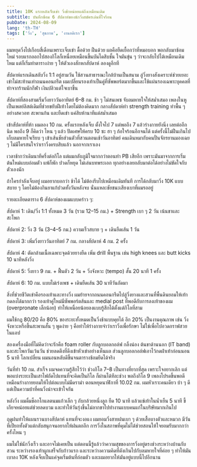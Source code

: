 ```yaml
---
title: 10K แรกหลังเจ็บเข่า วิ่งช้าหน่อยแต่ถึงเหมือนเดิม
subtitle: บันทึกซ้อม 6 สัปดาห์ของนักวิ่งสมัครเล่นที่ใจร้อน
pubDate: 2024-08-09
lang: 'th-TH'
tags: ['วิ่ง', 'สุขภาพ', 'งานอดิเรก']
---
```


ผมหยุดวิ่งไปเกือบสี่เดือนเพราะเจ็บเข่า ดื้อด้วย ฝืนด้วย ผลคือยืดเยื้อกว่าที่หมอบอก พอกลับมาซ้อมใหม่ รอบแรกออกไปสองกิโลก็เหนื่อยเหมือนขึ้นบันไดสิบชั้น ใจมันขุ่น ๆ ว่าจะกลับไปได้เหมือนเดิมไหม แต่ก็เริ่มทำตารางง่าย ๆ ให้ตัวเองสักหกสัปดาห์ ลองดูอีกที

สัปดาห์แรกเดินสลับวิ่ง 1:1 อยู่สามวัน ใช้สวนสาธารณะใกล้บ้านเป็นสนาม ลู่วิ่งยางสังเคราะห์ช่วยเยอะ เข่าไม่สะท้านเท่าถนนคอนกรีต ผมเปลี่ยนรองเท้าเป็นคู่ที่ซัพพอร์ตมากขึ้นและใช้แผ่นรองเฉพาะบุคคลที่ทำจากร้านนักกีฬา เงินปลิวแต่ใจเบาขึ้น

สัปดาห์ที่สองสามเริ่มวิ่งยาววันอาทิตย์ 6–8 กม. ช้า ๆ ไม่สนเพซ จับลมหายใจให้สม่ำเสมอ เพลงในหูเป็นเพลย์ลิสต์เดิมที่ช่วยขยับฝีเท้าโดยไม่ต้องคิดมาก กลางสัปดาห์ทำ strength training ท่าพื้น ๆ อย่างสควอท สะพานก้น และยืดเข่า แค่สิบห้านาทีแต่สม่ำเสมอ

เข้าสัปดาห์ที่ห้า ผมลอง 10 กม. ครั้งแรกหลังเจ็บ ตั้งใจไป 7 แต่พอถึง 7 แล้วร่างกายยังนิ่ง เลยต่ออีกนิด พอถึง 9 ก็คิดว่า ไหน ๆ แล้ว ปัดเศษให้ครบ 10 ซะ ฮา ๆ ก้อใจร้อนอีกจนได้ แต่ครั้งนี้ไม่ฝืนเกินไป เก็บลมหายใจเรียบ ๆ เข้าเส้นชัยส่วนตัวที่สวนตอนเช้าวันอาทิตย์ คนเดินหมากับคนปั่นจักรยานมองเฉย ๆ ไม่มีใครสนใจว่าเราวิ่งครบสิบแล้ว นอกจากเราเอง

เวลาช้ากว่าเดิมนาทีครึ่งต่อกิโล แต่ผมกลับภูมิใจมากกว่าตอนทำ PB เสียอีก เพราะมันมาจากการเริ่มต้นใหม่แบบถ่อมตัว แพ้ก็พัก ปวดก็หยุด ไม่เล่นบทพระเอก ทุกอย่างเลยกลับมาต่อได้อย่างไม่ขัดใจกับตัวเองนัก

ถ้าใครกำลังเจ็บอยู่ ผมอยากบอกว่า ช้าได้ ไม่ต้องรีบไปเหมือนเดิมทันที การได้กลับมาวิ่ง 10K แบบสบาย ๆ โดยไม่ต้องกินยาแก้ปวดทั้งวันหลังจบ นั่นแหละชัยชนะเสียงเบาที่ผมรออยู่



รายละเอียดตาราง 6 สัปดาห์ของผมแบบคร่าว ๆ:

สัปดาห์ 1: เดิน/วิ่ง 1:1 ทั้งหมด 3 วัน (รวม 12–15 กม.) + Strength เบา ๆ 2 วัน เน้นขาและสะโพก

สัปดาห์ 2: วิ่ง 3 วัน (3–4–5 กม.) ความเร็วสบาย ๆ + เดินยืดเส้น 1 วัน

สัปดาห์ 3: เพิ่มวิ่งยาววันอาทิตย์ 7 กม. กลางสัปดาห์ 4 กม. 2 ครั้ง

สัปดาห์ 4: ตัดกล้ามเนื้อเฉพาะจุดด้วยยางยืด เพิ่ม drill พื้นฐาน เช่น high knees และ butt kicks 10 นาทีหลังวิ่ง

สัปดาห์ 5: วิ่งยาว 9 กม. + ฟื้นตัว 2 วัน + วิ่งจังหวะ (tempo) สั้น 20 นาที 1 ครั้ง

สัปดาห์ 6: 10 กม. แบบไม่เร่งเพซ + เดินยืดเส้น 30 นาทีวันถัดมา

สิ่งที่ช่วยชีวิตเข่าคือรองเท้าและทางวิ่ง ผมย้ายจากถนนคอนกรีตไปลู่วิ่งยางและสวนที่พื้นดินยอมให้เท้ากดลงได้มากกว่า รองเท้าคู่ใหม่มีซัพพอร์ตส้นและ medial post ที่พอดีกับการลงเท้าของผม (overpronate เล็กน้อย) ทำให้เหนื่อยน้อยลงแบบรู้สึกได้ตั้งแต่กิโลที่สาม

ผมใช้กฎ 80/20 คือ 80% ของระยะทั้งหมดเป็นวิ่งช้าแบบคุยได้ อีก 20% เป็นงานคุณภาพ เช่น วิ่งจังหวะหรือขึ้นสะพานสั้น ๆ พูดง่าย ๆ คือทำให้ร่างกายจำว่าเราวิ่งเพื่อรักษา ไม่ใช่เพื่อไปอวดกราฟสวยในแอป

สองเครื่องมือที่ไม่คิดว่าจะรักคือ foam roller กับลูกบอลกอล์ฟ กลิ้งน่อง ต้นขาด้านนอก (IT band) และสะโพกวันเว้นวัน ช่วยลดตึงที่ดึงเข้าหัวเข่าอย่างเห็นผล ส่วนลูกบอลกอล์ฟเอาไว้กดฝ่าเท้าก่อนนอน 5 นาที โลกเปลี่ยน ผมนอนหลับดีขึ้นจนตารางซ้อมยึดได้จริง

วันที่ทำ 10 กม. สำเร็จ ผมจดความรู้สึกไว้ว่า ช่วงกิโล 7–8 เป็นทางที่ยากที่สุด เพราะใจอยากเลิก แต่พอแบ่งระยะเป็นเสาไฟถัดไปแทนที่จะคิดเป็นกิโล ก็ผ่านได้ทีละช่วง พอถึงกิโล 9 เพลงโปรดขึ้นพอดี เหมือนร่างกายยอมให้ไปต่อแบบไม่มีดราม่า ตอนหยุดนาฬิกาที่ 10.02 กม. ผมหัวเราะคนเดียว บ้า ๆ ดี แต่เป็นความบ้าที่คนวิ่งน่าจะเข้าใจกัน

หลังวิ่ง ผมดื่มช็อกโกแลตนมแก้วเล็ก ๆ กับกล้วยหนึ่งลูก ยืด 10 นาที แล้วแช่เท้าในน้ำเย็น 5 นาที ขี้เกียจหน่อยแต่ช่วยลดบวม และทำให้วันรุ่งขึ้นไม่ลากขาไปทำงานแบบคนแก่ในบริษัทมากเกินไป

ฤดูฝนทำให้แผนรวนบางสัปดาห์ แทนที่จะงอแง ผมยอมวิ่งสายฝนเบา ๆ ด้วยเสื้อบางตัวและหมวก มีวันที่เปียกทั้งตัวแต่กลับสนุกจนอยากให้ฝนตกอีก การวิ่งในสภาพที่คุมไม่ได้ช่วยสอนให้ใจยอมรับมากกว่าครั้งไหน ๆ

ผมไม่ใช่นักวิ่งเร็ว และอาจไม่เคยเป็น แต่ตอนนี้รู้แล้วว่าความสุขของการวิ่งอยู่ตรงช่วงระหว่างบ้านกับสวน ระหว่างรองเท้าผูกเสร็จกับก้าวแรก และระหว่างความคิดที่ดังเกินไปกับลมหายใจที่ค่อย ๆ ทำให้มันเบาลง 10K หลังเจ็บเป็นแค่จุดเริ่มต้นที่ถ่อมตัว และผมอยากให้มันอยู่แบบนี้ไปอีกนาน


